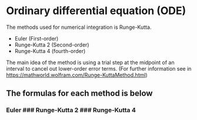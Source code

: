 # Ordinary differential equation (ODE)

The methods used for numerical integration is Runge-Kutta.

* Euler (First-order)
* Runge-Kutta 2 (Second-order)
* Runge-Kutta 4 (fourth-order)

The main idea of the method is using a trial step at the midpoint of an interval to cancel out lower-order error terms. (For further information see in <https://mathworld.wolfram.com/Runge-KuttaMethod.html>)


## The formulas for each method is below

### Euler       ### Runge-Kutta 2       ### Runge-Kutta 4

